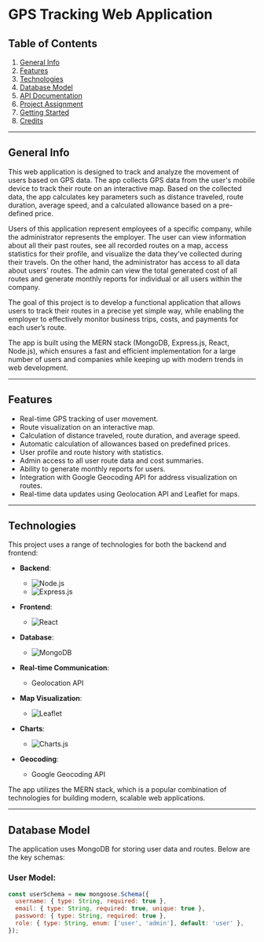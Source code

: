 # GPS Tracking Web Application

## Table of Contents
1. [General Info](#general-info)
2. [Features](#features)
3. [Technologies](#technologies)
4. [Database Model](#database-model)
5. [API Documentation](#api-documentation)
6. [Project Assignment](#project-assignment)
7. [Getting Started](#getting-started)
8. [Credits](#credits)

---

## General Info
This web application is designed to track and analyze the movement of users based on GPS data. The app collects GPS data from the user's mobile device to track their route on an interactive map. Based on the collected data, the app calculates key parameters such as distance traveled, route duration, average speed, and a calculated allowance based on a pre-defined price.

Users of this application represent employees of a specific company, while the administrator represents the employer. The user can view information about all their past routes, see all recorded routes on a map, access statistics for their profile, and visualize the data they've collected during their travels. On the other hand, the administrator has access to all data about users' routes. The admin can view the total generated cost of all routes and generate monthly reports for individual or all users within the company.

The goal of this project is to develop a functional application that allows users to track their routes in a precise yet simple way, while enabling the employer to effectively monitor business trips, costs, and payments for each user’s route.

The app is built using the MERN stack (MongoDB, Express.js, React, Node.js), which ensures a fast and efficient implementation for a large number of users and companies while keeping up with modern trends in web development.

---

## Features
- Real-time GPS tracking of user movement.
- Route visualization on an interactive map.
- Calculation of distance traveled, route duration, and average speed.
- Automatic calculation of allowances based on predefined prices.
- User profile and route history with statistics.
- Admin access to all user route data and cost summaries.
- Ability to generate monthly reports for users.
- Integration with Google Geocoding API for address visualization on routes.
- Real-time data updates using Geolocation API and Leaflet for maps.
  
---

## Technologies
This project uses a range of technologies for both the backend and frontend:

- **Backend**: 
  - ![Node.js](https://img.shields.io/badge/Node.js-339933?style=flat&logo=node.js&logoColor=white)  
  - ![Express.js](https://img.shields.io/badge/Express.js-000000?style=flat&logo=express&logoColor=white)

- **Frontend**: 
  - ![React](https://img.shields.io/badge/React-61DAFB?style=flat&logo=react&logoColor=black)  

- **Database**: 
  - ![MongoDB](https://img.shields.io/badge/MongoDB-47A248?style=flat&logo=mongodb&logoColor=white)

- **Real-time Communication**: 
  - Geolocation API

- **Map Visualization**: 
  - ![Leaflet](https://img.shields.io/badge/Leaflet-3c3c3c?style=flat&logo=leaflet&logoColor=white)

- **Charts**: 
  - ![Charts.js](https://img.shields.io/badge/Charts.js-F7A400?style=flat&logo=chart.js&logoColor=white)

- **Geocoding**: 
  - Google Geocoding API


The app utilizes the MERN stack, which is a popular combination of technologies for building modern, scalable web applications.

---

## Database Model
The application uses MongoDB for storing user data and routes. Below are the key schemas:

### User Model:
```javascript
const userSchema = new mongoose.Schema({
  username: { type: String, required: true },
  email: { type: String, required: true, unique: true },
  password: { type: String, required: true },
  role: { type: String, enum: ['user', 'admin'], default: 'user' },
});
